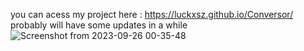 you can acess my project here : https://luckxsz.github.io/Conversor/
probably will have some updates in a while
![Screenshot from 2023-09-26 00-35-48](https://github.com/LuckxSz/Conversor/assets/135531180/684a475b-545d-42a5-a71a-5dfb2f80419d)

